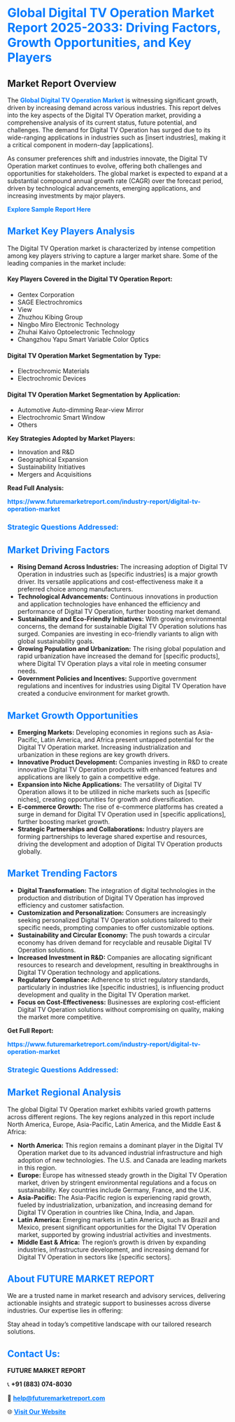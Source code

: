 <h1 style="color: #007BFF;">Global Digital TV Operation Market Report 2025-2033: Driving Factors, Growth Opportunities, and Key Players</h1>

<section id="overview">
<h2>Market Report Overview</h2>
<p>The <a href="https://www.futuremarketreport.com/industry-report/digital-tv-operation-market" style="color: #007BFF; text-decoration: none;"><strong>Global Digital TV Operation Market</strong></a> is witnessing significant growth, driven by increasing demand across various industries. This report delves into the key aspects of the Digital TV Operation market, providing a comprehensive analysis of its current status, future potential, and challenges. The demand for Digital TV Operation has surged due to its wide-ranging applications in industries such as [insert industries], making it a critical component in modern-day [applications].</p>
<p>As consumer preferences shift and industries innovate, the Digital TV Operation market continues to evolve, offering both challenges and opportunities for stakeholders. The global market is expected to expand at a substantial compound annual growth rate (CAGR) over the forecast period, driven by technological advancements, emerging applications, and increasing investments by major players.</p>
</section>

<section id="overview">
<p><a href="https://www.futuremarketreport.com/request-sample/reportId=35843" style="color: #007BFF; text-decoration: none;"><strong>Explore Sample Report Here</strong></a></p>
</section>

<section id="key-players">
<h2 style="color: #007BFF;">Market Key Players Analysis</h2>
<p>The Digital TV Operation market is characterized by intense competition among key players striving to capture a larger market share. Some of the leading companies in the market include:</p>
<h4>Key Players Covered in the Digital TV Operation Report:</h4>
<ul><li>Gentex Corporation</li><li>SAGE Electrochromics</li><li>View</li><li>Zhuzhou Kibing Group</li><li>Ningbo Miro Electronic Technology</li><li>Zhuhai Kaivo Optoelectronic Technology</li><li>Changzhou Yapu Smart Variable Color Optics</li></ul>
<h4>Digital TV Operation Market Segmentation by Type:</h4>
<ul><li>Electrochromic Materials</li><li>Electrochromic Devices</li></ul>

<h4>Digital TV Operation Market Segmentation by Application:</h4>
<ul><li>Automotive Auto-dimming Rear-view Mirror</li><li>Electrochromic Smart Window</li><li>Others</li></ul>
<p><strong>Key Strategies Adopted by Market Players:</strong></p>
<ul>
<li>Innovation and R&D</li>
<li>Geographical Expansion</li>
<li>Sustainability Initiatives</li>
<li>Mergers and Acquisitions</li>
</ul>
</section>

<section>
<p><strong>Read Full Analysis: </strong></p><a href="https://www.futuremarketreport.com/industry-report/digital-tv-operation-market" style="color: #007BFF; text-decoration: none;"><strong>https://www.futuremarketreport.com/industry-report/digital-tv-operation-market</strong></a>
<h3 style="color: #007BFF;">Strategic Questions Addressed:</h3>
</section>

<section id="driving-factors">
<h2 style="color: #007BFF;">Market Driving Factors</h2>
<ul>
<li><strong>Rising Demand Across Industries:</strong> The increasing adoption of Digital TV Operation in industries such as [specific industries] is a major growth driver. Its versatile applications and cost-effectiveness make it a preferred choice among manufacturers.</li>
<li><strong>Technological Advancements:</strong> Continuous innovations in production and application technologies have enhanced the efficiency and performance of Digital TV Operation, further boosting market demand.</li>
<li><strong>Sustainability and Eco-Friendly Initiatives:</strong> With growing environmental concerns, the demand for sustainable Digital TV Operation solutions has surged. Companies are investing in eco-friendly variants to align with global sustainability goals.</li>
<li><strong>Growing Population and Urbanization:</strong> The rising global population and rapid urbanization have increased the demand for [specific products], where Digital TV Operation plays a vital role in meeting consumer needs.</li>
<li><strong>Government Policies and Incentives:</strong> Supportive government regulations and incentives for industries using Digital TV Operation have created a conducive environment for market growth.</li>
</ul>
</section>

<section id="growth-opportunities">
<h2 style="color: #007BFF;">Market Growth Opportunities</h2>
<ul>
<li><strong>Emerging Markets:</strong> Developing economies in regions such as Asia-Pacific, Latin America, and Africa present untapped potential for the Digital TV Operation market. Increasing industrialization and urbanization in these regions are key growth drivers.</li>
<li><strong>Innovative Product Development:</strong> Companies investing in R&D to create innovative Digital TV Operation products with enhanced features and applications are likely to gain a competitive edge.</li>
<li><strong>Expansion into Niche Applications:</strong> The versatility of Digital TV Operation allows it to be utilized in niche markets such as [specific niches], creating opportunities for growth and diversification.</li>
<li><strong>E-commerce Growth:</strong> The rise of e-commerce platforms has created a surge in demand for Digital TV Operation used in [specific applications], further boosting market growth.</li>
<li><strong>Strategic Partnerships and Collaborations:</strong> Industry players are forming partnerships to leverage shared expertise and resources, driving the development and adoption of Digital TV Operation products globally.</li>
</ul>
</section>

<section id="trending-factors">
<h2 style="color: #007BFF;">Market Trending Factors</h2>
<ul>
<li><strong>Digital Transformation:</strong> The integration of digital technologies in the production and distribution of Digital TV Operation has improved efficiency and customer satisfaction.</li>
<li><strong>Customization and Personalization:</strong> Consumers are increasingly seeking personalized Digital TV Operation solutions tailored to their specific needs, prompting companies to offer customizable options.</li>
<li><strong>Sustainability and Circular Economy:</strong> The push towards a circular economy has driven demand for recyclable and reusable Digital TV Operation solutions.</li>
<li><strong>Increased Investment in R&D:</strong> Companies are allocating significant resources to research and development, resulting in breakthroughs in Digital TV Operation technology and applications.</li>
<li><strong>Regulatory Compliance:</strong> Adherence to strict regulatory standards, particularly in industries like [specific industries], is influencing product development and quality in the Digital TV Operation market.</li>
<li><strong>Focus on Cost-Effectiveness:</strong> Businesses are exploring cost-efficient Digital TV Operation solutions without compromising on quality, making the market more competitive.</li>
</ul>
</section>

<section>
<p><strong>Get Full Report: </strong></p><a href="https://www.futuremarketreport.com/industry-report/digital-tv-operation-market" style="color: #007BFF; text-decoration: none;"><strong>https://www.futuremarketreport.com/industry-report/digital-tv-operation-market</strong></a>
<h3 style="color: #007BFF;">Strategic Questions Addressed:</h3>
</section>


<section id="regional-analysis">
<h2 style="color: #007BFF;">Market Regional Analysis</h2>
<p>The global Digital TV Operation market exhibits varied growth patterns across different regions. The key regions analyzed in this report include North America, Europe, Asia-Pacific, Latin America, and the Middle East & Africa:</p>
<ul>
<li><strong>North America:</strong> This region remains a dominant player in the Digital TV Operation market due to its advanced industrial infrastructure and high adoption of new technologies. The U.S. and Canada are leading markets in this region.</li>
<li><strong>Europe:</strong> Europe has witnessed steady growth in the Digital TV Operation market, driven by stringent environmental regulations and a focus on sustainability. Key countries include Germany, France, and the U.K.</li>
<li><strong>Asia-Pacific:</strong> The Asia-Pacific region is experiencing rapid growth, fueled by industrialization, urbanization, and increasing demand for Digital TV Operation in countries like China, India, and Japan.</li>
<li><strong>Latin America:</strong> Emerging markets in Latin America, such as Brazil and Mexico, present significant opportunities for the Digital TV Operation market, supported by growing industrial activities and investments.</li>
<li><strong>Middle East & Africa:</strong> The region’s growth is driven by expanding industries, infrastructure development, and increasing demand for Digital TV Operation in sectors like [specific sectors].</li>
</ul>
</section>

<footer>
<h2 style="color: #007BFF;">About FUTURE MARKET REPORT</h2>
<p>We are a trusted name in market research and advisory services, delivering actionable insights and strategic support to businesses across diverse industries. Our expertise lies in offering:</p>

<p>Stay ahead in today’s competitive landscape with our tailored research solutions.</p>

<h2 style="color: #007BFF;">Contact Us:</h2>
<p><strong>FUTURE MARKET REPORT</strong></p>
<p>📞 <strong>+91 (883) 074-8030</strong></p>
<p>📧 <strong><a href="mailto:help@futuremarketreport.com" style="color: #007BFF;">help@futuremarketreport.com</a></strong></p>
<p>🌐 <strong><a href="https://www.futuremarketreport.com/" style="color: #007BFF;">Visit Our Website</a></strong></p>
</footer>